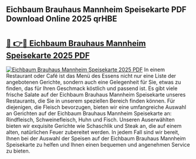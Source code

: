 ## Eichbaum Brauhaus Mannheim Speisekarte PDF Download Online 2025 qrHBE

# <h2><a href="http://gc71m3o.nevu.top/?p=Eichbaum+Brauhaus+Mannheim+Speisekarte">🔗 👉🔴 Eichbaum Brauhaus Mannheim Speisekarte 2025 PDF</a></h2>

[![Eichbaum Brauhaus Mannheim Speisekarte 2025 PDF](https://i.imgur.com/dBaPXMq.png)](http://gc71m3o.nevu.top/?p=Eichbaum+Brauhaus+Mannheim+Speisekarte)
In einem Restaurant oder Café ist das Menü des Essens nicht nur eine Liste der angebotenen Gerichte, sondern auch eine Gelegenheit für Sie, etwas zu finden, das für Ihren Geschmack köstlich und passend ist. Es gibt viele frische Salate auf der Eichbaum Brauhaus Mannheim Speisekarte unseres Restaurants, die Sie in unserem speziellen Bereich finden können. Für diejenigen, die Fleisch bevorzugen, bieten wir eine umfangreiche Auswahl an Gerichten auf der Eichbaum Brauhaus Mannheim Speisekarte an: Rindfleisch, Schweinefleisch, Huhn und Fisch. Unseren Auserwählten bieten wir exquisite Gerichte wie Schaschlik und Steak an, die auf einem alten, natürlichen Feuer zubereitet werden. In jedem Fall sind wir bereit, Ihnen bei der Auswahl der Speisen auf der Eichbaum Brauhaus Mannheim Speisekarte zu helfen und Ihnen einen bequemen und angenehmen Service zu bieten.
